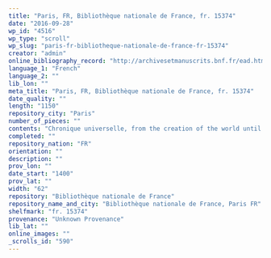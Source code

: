 ```yaml
---
title: "Paris, FR, Bibliothèque nationale de France, fr. 15374"
date: "2016-09-28"
wp_id: "4516"
wp_type: "scroll"
wp_slug: "paris-fr-bibliotheque-nationale-de-france-fr-15374"
creator: "admin"
online_bibliography_record: "http://archivesetmanuscrits.bnf.fr/ead.html?id=FRBNFEAD000045834"
language_1: "French"
language_2: ""
lib_lon: ""
meta_title: "Paris, FR, Bibliothèque nationale de France, fr. 15374"
date_quality: ""
length: "1150"
repository_city: "Paris"
number_of_pieces: ""
contents: "Chronique universelle, from the creation of the world until the end of the reign of Charles VII."
completed: ""
repository_nation: "FR"
orientation: ""
description: ""
prov_lon: ""
date_start: "1400"
prov_lat: ""
width: "62"
repository: "Bibliothèque nationale de France"
repository_name_and_city: "Bibliothèque nationale de France, Paris FR"
shelfmark: "fr. 15374"
provenance: "Unknown Provenance"
lib_lat: ""
online_images: ""
_scrolls_id: "590"
---
```



